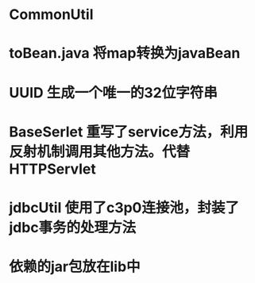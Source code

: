 # CommonUtil
# toBean.java  	将map转换为javaBean
# UUID 		生成一个唯一的32位字符串
# BaseSerlet	重写了service方法，利用反射机制调用其他方法。代替HTTPServlet
# jdbcUtil	使用了c3p0连接池，封装了jdbc事务的处理方法


# 依赖的jar包放在lib中

